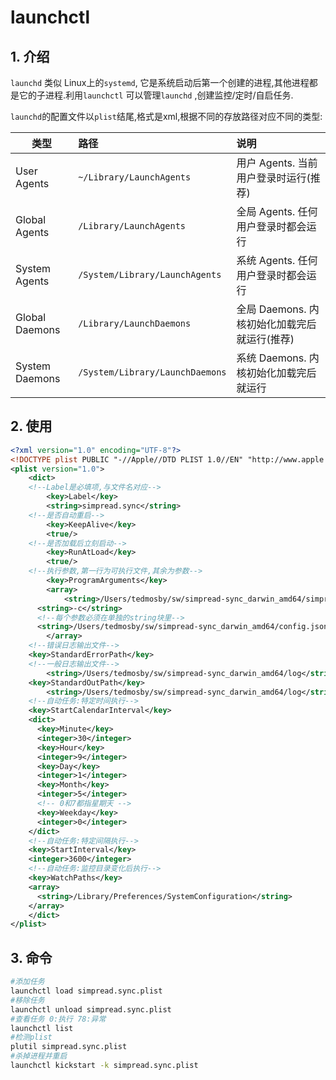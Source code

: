 # launchctl

## 1. 介绍

`launchd` 类似 Linux上的`systemd`, 它是系统启动后第一个创建的进程,其他进程都是它的子进程.利用`launchctl` 可以管理`launchd` ,创建监控/定时/自启任务.

`launchd`的配置文件以`plist`结尾,格式是xml,根据不同的存放路径对应不同的类型:

| 类型           | 路径                            | 说明                                         |
| -------------- | :------------------------------ | :------------------------------------------- |
| User Agents    | `~/Library/LaunchAgents`        | 用户 Agents. 当前用户登录时运行(推荐)        |
| Global Agents  | `/Library/LaunchAgents`         | 全局 Agents. 任何用户登录时都会运行          |
| System Agents  | `/System/Library/LaunchAgents`  | 系统 Agents. 任何用户登录时都会运行          |
| Global Daemons | `/Library/LaunchDaemons`        | 全局 Daemons. 内核初始化加载完后就运行(推荐) |
| System Daemons | `/System/Library/LaunchDaemons` | 系统 Daemons. 内核初始化加载完后就运行       |

## 2. 使用

```xml
<?xml version="1.0" encoding="UTF-8"?>
<!DOCTYPE plist PUBLIC "-//Apple//DTD PLIST 1.0//EN" "http://www.apple.com/DTDs/PropertyList-1.0.dtd">
<plist version="1.0">
	<dict>
    <!--Label是必填项,与文件名对应-->
		<key>Label</key>
		<string>simpread.sync</string>
    <!--是否自动重启-->
		<key>KeepAlive</key>
		<true/>
    <!--是否加载后立刻启动-->
		<key>RunAtLoad</key>
		<true/>
    <!--执行参数,第一行为可执行文件,其余为参数-->
		<key>ProgramArguments</key>
		<array>
			<string>/Users/tedmosby/sw/simpread-sync_darwin_amd64/simpread-sync</string>
      <string>-c</string>
      <!--每个参数必须在单独的string块里-->
      <string>/Users/tedmosby/sw/simpread-sync_darwin_amd64/config.json</string>
		</array>
    <!--错误日志输出文件-->
    <key>StandardErrorPath</key>
    <!--一般日志输出文件-->
		<string>/Users/tedmosby/sw/simpread-sync_darwin_amd64/log</string>
    <key>StandardOutPath</key>
		<string>/Users/tedmosby/sw/simpread-sync_darwin_amd64/log</string>
    <!--自动任务:特定时间执行-->
    <key>StartCalendarInterval</key>
    <dict>
      <key>Minute</key>
      <integer>30</integer>
      <key>Hour</key>
      <integer>9</integer>
      <key>Day</key>
      <integer>1</integer>
      <key>Month</key>
      <integer>5</integer>
      <!-- 0和7都指星期天 -->
      <key>Weekday</key>
      <integer>0</integer>
    </dict>
    <!--自动任务:特定间隔执行-->
    <key>StartInterval</key>
    <integer>3600</integer>
    <!--自动任务:监控目录变化后执行-->
    <key>WatchPaths</key>
    <array>
      <string>/Library/Preferences/SystemConfiguration</string>
    </array>
	</dict>
</plist>

```

## 3. 命令

```bash
#添加任务
launchctl load simpread.sync.plist
#移除任务
launchctl unload simpread.sync.plist
#查看任务 0:执行 78:异常
launchctl list
#检测plist
plutil simpread.sync.plist
#杀掉进程并重启
launchctl kickstart -k simpread.sync.plist
```

